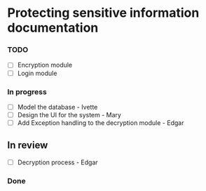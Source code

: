 # Protecting sensitive information documentation
### TODO 
- [ ] Encryption module 
- [ ] Login module 
### In progress  
- [ ] Model the database - Ivette
- [ ] Design the UI for the system - Mary
- [ ] Add Exception handling to the decryption module - Edgar
## In review
- [ ] Decryption process - Edgar
### Done 